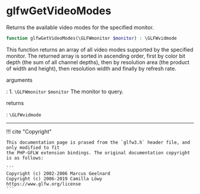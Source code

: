 # glfwGetVideoModes
Returns the available video modes for the specified monitor.

```php
function glfwGetVideoModes(\GLFWmonitor $monitor) : \GLFWvidmode
```

This function returns an array of all video modes supported by the specified
monitor. The returned array is sorted in ascending order, first by color
bit depth (the sum of all channel depths), then by resolution area (the
product of width and height), then resolution width and finally by refresh
rate.

arguments

:    1. `\GLFWmonitor` `$monitor` The monitor to query.

returns

:    `\GLFWvidmode` 

---
     

!!! cite "Copyright"

    This documentation page is prased from the `glfw3.h` header file, and only modified to fit 
    the PHP-GFLW extension bindings. The original documentation copyright is as follows:

    ```
    Copyright (c) 2002-2006 Marcus Geelnard
    Copyright (c) 2006-2019 Camilla Löwy
    https://www.glfw.org/license
    ```